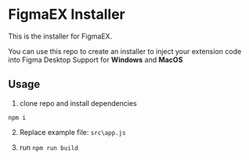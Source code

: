 # FigmaEX Installer

This is the installer for FigmaEX.

You can use this repo to create an installer to inject your extension code into Figma Desktop
Support for **Windows** and **MacOS**

## Usage

1. clone repo and install dependencies
```
npm i
```

2. Replace example file: `src\app.js`

3. run `npm run build`


